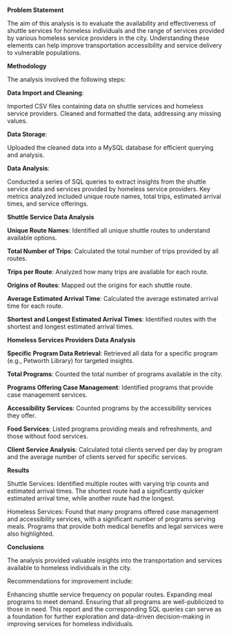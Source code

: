 **Problem Statement**

The aim of this analysis is to evaluate the availability and effectiveness of shuttle services for homeless individuals and the range of services provided by various homeless service providers in the city. Understanding these elements can help improve transportation accessibility and service delivery to vulnerable populations.

**Methodology**

The analysis involved the following steps:

**Data Import and Cleaning**:

Imported CSV files containing data on shuttle services and homeless service providers.
Cleaned and formatted the data, addressing any missing values.

**Data Storage**:

Uploaded the cleaned data into a MySQL database for efficient querying and analysis.

**Data Analysis**:

Conducted a series of SQL queries to extract insights from the shuttle service data and services provided by homeless service providers.
Key metrics analyzed included unique route names, total trips, estimated arrival times, and service offerings.

**Shuttle Service Data Analysis**

**Unique Route Names**: Identified all unique shuttle routes to understand available options.


**Total Number of Trips**: Calculated the total number of trips provided by all routes.


**Trips per Route**: Analyzed how many trips are available for each route.


**Origins of Routes**: Mapped out the origins for each shuttle route.


**Average Estimated Arrival Time**: Calculated the average estimated arrival time for each route.


**Shortest and Longest Estimated Arrival Times**: Identified routes with the shortest and longest estimated arrival times.


**Homeless Services Providers Data Analysis**

**Specific Program Data Retrieval**: Retrieved all data for a specific program (e.g., Petworth Library) for targeted insights.


**Total Programs**: Counted the total number of programs available in the city.


**Programs Offering Case Management**: Identified programs that provide case management services.


**Accessibility Services**: Counted programs by the accessibility services they offer.


**Food Services**: Listed programs providing meals and refreshments, and those without food services.


**Client Service Analysis**: Calculated total clients served per day by program and the average number of clients served for specific services.


**Results**

Shuttle Services: Identified multiple routes with varying trip counts and estimated arrival times. The shortest route had a significantly quicker estimated arrival time, while another route had the longest.

Homeless Services: Found that many programs offered case management and accessibility services, with a significant number of programs serving meals. Programs that provide both medical benefits and legal services were also highlighted.

**Conclusions**

The analysis provided valuable insights into the transportation and services available to homeless individuals in the city. 

Recommendations for improvement include:

Enhancing shuttle service frequency on popular routes.
Expanding meal programs to meet demand.
Ensuring that all programs are well-publicized to those in need.
This report and the corresponding SQL queries can serve as a foundation for further exploration and data-driven decision-making in improving services for homeless individuals.


